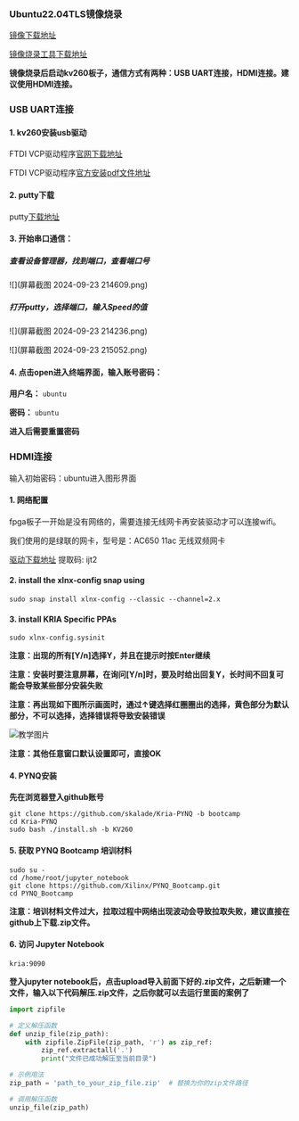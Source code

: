 ### Ubuntu22.04TLS镜像烧录

[镜像下载地址](https://ubuntu.com/download/amd#kria-kv260-kr260)

[镜像烧录工具下载地址](https://ubuntu.com/download/amd#kria-kv260-kr260)

**镜像烧录后启动kv260板子，通信方式有两种：USB UART连接，HDMI连接。建议使用HDMI连接。**



### USB UART连接

#### 1. kv260安装usb驱动 

FTDI VCP驱动程序[官网下载地址](https://ftdichip.com/drivers/vcp-drivers/)

FTDI VCP驱动程序[官方安装pdf文件地址](https://ftdichip.com/wp-content/uploads/2023/11/AN_396_FTDI_Drivers_Installation_Guide_for_Windows_10_11.pdf)

#### 2. putty下载

putty[下载地址](https://www.365xiazai.com/soft/10169.html)

#### 3. 开始串口通信：

##### 查看设备管理器，找到端口，查看端口号

![](屏幕截图 2024-09-23 214609.png)

##### 打开putty，选择端口，输入Speed的值

![](屏幕截图 2024-09-23 214236.png)

![](屏幕截图 2024-09-23 215052.png)

#### 4. 点击open进入终端界面，输入账号密码：

**用户名：** `ubuntu`

**密码：** `ubuntu`

**进入后需要重置密码**



### HDMI连接

输入初始密码：ubuntu进入图形界面

#### 1. 网络配置

fpga板子一开始是没有网络的，需要连接无线网卡再安装驱动才可以连接wifi。

我们使用的是绿联的网卡，型号是：AC650 11ac 无线双频网卡

[驱动下载地址]( https://pan.baidu.com/s/1yWMzbO41dkP_v8kFr9_qsA?pwd=ijt2 ) 提取码: ijt2 

#### 2. install the xlnx-config snap using

`sudo snap install xlnx-config --classic --channel=2.x`

#### 3. install KRIA Specific PPAs

`sudo xlnx-config.sysinit`

**注意：出现的所有[Y/n]选择Y，并且在提示时按Enter继续**

**注意：安装时要注意屏幕，在询问[Y/n]时，要及时给出回复Y，长时间不回复可能会导致某些部分安装失败**

**注意：再出现如下图所示画面时，通过↑键选择红圈圈出的选择，黄色部分为默认部分，不可以选择，选择错误将导致安装错误**

![教学图片](https://xilinx.github.io/PYNQ_Bootcamp/img/s1.png)

**注意：其他任意窗口默认设置即可，直接OK**

#### 4. PYNQ安装

**先在浏览器登入github账号**

```
git clone https://github.com/skalade/Kria-PYNQ -b bootcamp 
cd Kria-PYNQ 
sudo bash ./install.sh -b KV260
```

#### 5. 获取 PYNQ Bootcamp 培训材料

```
sudo su - 
cd /home/root/jupyter_notebook 
git clone https://github.com/Xilinx/PYNQ_Bootcamp.git 
cd PYNQ_Bootcamp
```

**注意：培训材料文件过大，拉取过程中网络出现波动会导致拉取失败，建议直接在github上下载.zip文件。**

#### 6. 访问 Jupyter Notebook

`kria:9090`

**登入jupyter notebook后，点击upload导入前面下好的.zip文件，之后新建一个文件，输入以下代码解压.zip文件，之后你就可以去运行里面的案例了**

```python
import zipfile

# 定义解压函数
def unzip_file(zip_path):
    with zipfile.ZipFile(zip_path, 'r') as zip_ref:
        zip_ref.extractall('.')
        print("文件已成功解压至当前目录")

# 示例用法
zip_path = 'path_to_your_zip_file.zip'  # 替换为你的zip文件路径

# 调用解压函数
unzip_file(zip_path)
```
